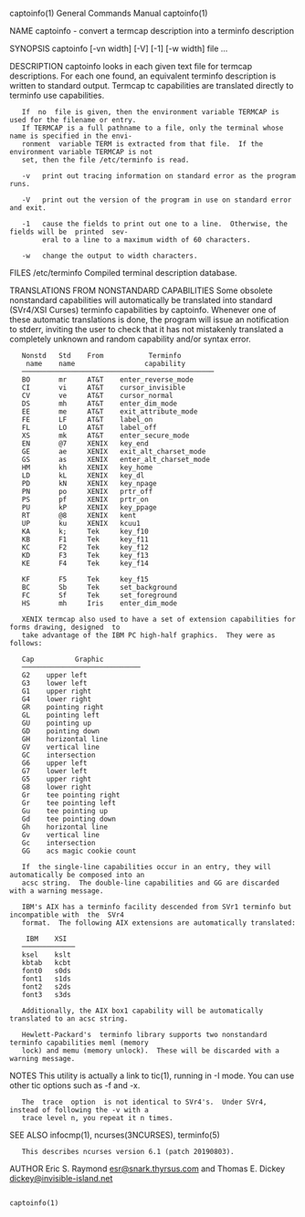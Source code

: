 captoinfo(1)                            General Commands Manual                           captoinfo(1)

NAME
       captoinfo - convert a termcap description into a terminfo description

SYNOPSIS
       captoinfo [-vn width]  [-V] [-1] [-w width] file ...

DESCRIPTION
       captoinfo  looks  in  each  given  text  file for termcap descriptions.  For each one found, an
       equivalent terminfo description is written to standard output.   Termcap  tc  capabilities  are
       translated directly to terminfo use capabilities.

       If  no  file is given, then the environment variable TERMCAP is used for the filename or entry.
       If TERMCAP is a full pathname to a file, only the terminal whose name is specified in the envi‐
       ronment  variable TERM is extracted from that file.  If the environment variable TERMCAP is not
       set, then the file /etc/terminfo is read.

       -v   print out tracing information on standard error as the program runs.

       -V   print out the version of the program in use on standard error and exit.

       -1   cause the fields to print out one to a line.  Otherwise, the fields will be  printed  sev‐
            eral to a line to a maximum width of 60 characters.

       -w   change the output to width characters.

FILES
       /etc/terminfo       Compiled terminal description database.

TRANSLATIONS FROM NONSTANDARD CAPABILITIES
       Some obsolete nonstandard capabilities will automatically be translated into standard (SVr4/XSI
       Curses) terminfo capabilities by captoinfo.  Whenever one of these  automatic  translations  is
       done,  the program will issue an notification to stderr, inviting the user to check that it has
       not mistakenly translated a completely unknown and random capability and/or syntax error.

       Nonstd   Std    From           Terminfo
        name    name                 capability
       ───────────────────────────────────────────────
       BO       mr     AT&T    enter_reverse_mode
       CI       vi     AT&T    cursor_invisible
       CV       ve     AT&T    cursor_normal
       DS       mh     AT&T    enter_dim_mode
       EE       me     AT&T    exit_attribute_mode
       FE       LF     AT&T    label_on
       FL       LO     AT&T    label_off
       XS       mk     AT&T    enter_secure_mode
       EN       @7     XENIX   key_end
       GE       ae     XENIX   exit_alt_charset_mode
       GS       as     XENIX   enter_alt_charset_mode
       HM       kh     XENIX   key_home
       LD       kL     XENIX   key_dl
       PD       kN     XENIX   key_npage
       PN       po     XENIX   prtr_off
       PS       pf     XENIX   prtr_on
       PU       kP     XENIX   key_ppage
       RT       @8     XENIX   kent
       UP       ku     XENIX   kcuu1
       KA       k;     Tek     key_f10
       KB       F1     Tek     key_f11
       KC       F2     Tek     key_f12
       KD       F3     Tek     key_f13
       KE       F4     Tek     key_f14

       KF       F5     Tek     key_f15
       BC       Sb     Tek     set_background
       FC       Sf     Tek     set_foreground
       HS       mh     Iris    enter_dim_mode

       XENIX termcap also used to have a set of extension capabilities for forms drawing, designed  to
       take advantage of the IBM PC high-half graphics.  They were as follows:

       Cap          Graphic
       ─────────────────────────────
       G2    upper left
       G3    lower left
       G1    upper right
       G4    lower right
       GR    pointing right
       GL    pointing left
       GU    pointing up
       GD    pointing down
       GH    horizontal line
       GV    vertical line
       GC    intersection
       G6    upper left
       G7    lower left
       G5    upper right
       G8    lower right
       Gr    tee pointing right
       Gr    tee pointing left
       Gu    tee pointing up
       Gd    tee pointing down
       Gh    horizontal line
       Gv    vertical line
       Gc    intersection
       GG    acs magic cookie count

       If  the single-line capabilities occur in an entry, they will automatically be composed into an
       acsc string.  The double-line capabilities and GG are discarded with a warning message.

       IBM's AIX has a terminfo facility descended from SVr1 terminfo but incompatible with  the  SVr4
       format.  The following AIX extensions are automatically translated:

        IBM    XSI
       ─────────────
       ksel    kslt
       kbtab   kcbt
       font0   s0ds
       font1   s1ds
       font2   s2ds
       font3   s3ds

       Additionally, the AIX box1 capability will be automatically translated to an acsc string.

       Hewlett-Packard's  terminfo library supports two nonstandard terminfo capabilities meml (memory
       lock) and memu (memory unlock).  These will be discarded with a warning message.

NOTES
       This utility is actually a link to tic(1), running in -I mode.  You can use other  tic  options
       such as -f and  -x.

       The  trace  option  is not identical to SVr4's.  Under SVr4, instead of following the -v with a
       trace level n, you repeat it n times.

SEE ALSO
       infocmp(1), ncurses(3NCURSES), terminfo(5)

       This describes ncurses version 6.1 (patch 20190803).

AUTHOR
       Eric S. Raymond <esr@snark.thyrsus.com> and
       Thomas E. Dickey <dickey@invisible-island.net>

                                                                                          captoinfo(1)
